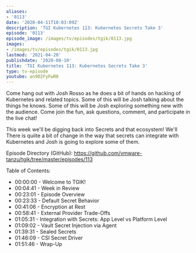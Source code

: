 ```yaml
---
aliases:
- '0113'
date: '2020-04-11T10:03:09Z'
description: 'TGI Kubernetes 113: Kubernetes Secrets Take 3'
episode: '0113'
episode_image: /images/tv/episodes/tgik/0113.jpg
images:
- /images/tv/episodes/tgik/0113.jpg
lastmod: '2021-04-20'
publishdate: '2020-08-10'
title: 'TGI Kubernetes 113: Kubernetes Secrets Take 3'
type: tv-episode
youtube: an9D2FyFwR0
---
```


Come hang out with Josh Rosso as he does a bit of hands on hacking of Kubernetes and related topics. Some of this will be Josh talking about the things he knows. Some of this will be Josh exploring something new with the audience. Come join the fun, ask questions, comment, and participate in the live chat!

This week we&#39;ll be digging back into Secrets and that ecosystem! We&#39;ll There is quiite a bit of change in the way that secrets can integrate with Kubernetes and Josh is going to explore some of them.

Episode Directory (GitHub): https://github.com/vmware-tanzu/tgik/tree/master/episodes/113

Table of Contents:

- 00:00:00 - Welcome to TGIK!
- 00:04:41 - Week in Review
- 00:23:01 - Episode Overview
- 00:23:33 - Default Secret Behavior
- 00:41:06 - Encryption at Rest
- 00:58:41 - External Provider Trade-Offs
- 01:05:31 - Integration with Secrets: App Level vs Platform Level
- 01:09:02 - Vault Secret Injection via Agent
- 01:39:31 - Sealed Secrets
- 01:46:09 - CSI Secret Driver
- 01:51:46 - Wrap-Up